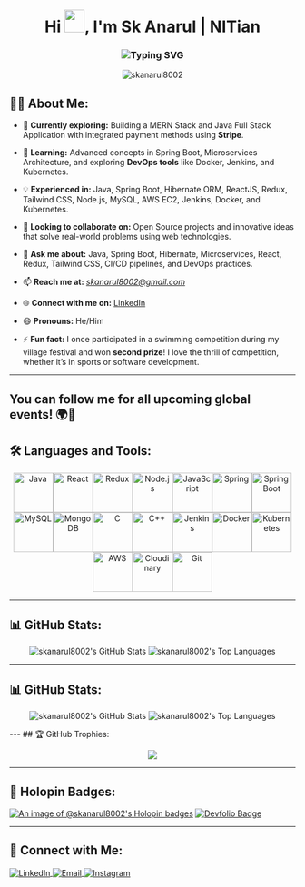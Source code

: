 <h1 align="center">Hi <img src="https://github.com/MartinHeinz/MartinHeinz/raw/master/wave.gif" width="35px" height="40px">, I'm Sk Anarul | NITian</h1>

<h3 align="center">
  <img src="https://readme-typing-svg.herokuapp.com?font=Fira+Code&pause=1000&color=00F7EA&center=true&vCenter=true&width=435&lines=Full+Stack+Developer;Open+Source+Contributor;Passionate+Competitive+Programmer;DevOps+Enthusiast" alt="Typing SVG" />
</h3>

<p align="center">
  <img src="https://komarev.com/ghpvc/?username=skanarul8002&label=Profile%20views&color=0e75b6&style=flat" alt="skanarul8002" />
</p>

## 🙋‍♂️ About Me:

- 🔭 **Currently exploring:** Building a MERN Stack and Java Full Stack Application with integrated payment methods using **Stripe**.

- 🚀 **Learning:** Advanced concepts in Spring Boot, Microservices Architecture, and exploring **DevOps tools** like Docker, Jenkins, and Kubernetes.

- 💡 **Experienced in:** Java, Spring Boot, Hibernate ORM, ReactJS, Redux, Tailwind CSS, Node.js, MySQL, AWS EC2, Jenkins, Docker, and Kubernetes.

- 👯 **Looking to collaborate on:** Open Source projects and innovative ideas that solve real-world problems using web technologies.

- 💬 **Ask me about:** Java, Spring Boot, Hibernate, Microservices, React, Redux, Tailwind CSS, CI/CD pipelines, and DevOps practices.

- 📫 **Reach me at:** *skanarul8002@gmail.com*
  
- 🌐 **Connect with me on:** [LinkedIn](https://www.linkedin.com/in/sheikh-anarul/)

- 😄 **Pronouns:** He/Him

- ⚡ **Fun fact:** I once participated in a swimming competition during my village festival and won **second prize**! I love the thrill of competition, whether it’s in sports or software development.
---
You can follow me for all upcoming global events! 🌍🎉
---

## 🛠️ Languages and Tools:
<p align="center" style="display: flex; flex-wrap: wrap; justify-content: center;">
  <img src="https://img.icons8.com/color/48/000000/java-coffee-cup-logo--v1.png" alt="Java" width="70" height="70"/>
  <img src="https://img.icons8.com/color/48/000000/react-native.png" alt="React" width="70" height="70"/>
  <img src="https://img.icons8.com/color/48/000000/redux.png" alt="Redux" width="70" height="70"/>
  <img src="https://img.icons8.com/color/48/000000/nodejs.png" alt="Node.js" width="70" height="70"/>
  <img src="https://img.icons8.com/color/48/000000/javascript.png" alt="JavaScript" width="70" height="70"/>
  <img src="https://img.icons8.com/color/48/000000/spring-logo.png" alt="Spring" width="70" height="70"/>
  <img src="https://img.icons8.com/color/48/000000/spring-logo.png" alt="Spring Boot" width="70" height="70"/>
  <img src="https://img.icons8.com/color/48/000000/mysql-logo.png" alt="MySQL" width="70" height="70"/>
  <img src="https://img.icons8.com/color/48/000000/mongodb.png" alt="MongoDB" width="70" height="70"/>
  <img src="https://img.icons8.com/color/48/000000/c-programming.png" alt="C" width="70" height="70"/>
  <img src="https://img.icons8.com/color/48/000000/c-plus-plus-logo.png" alt="C++" width="70" height="70"/>
  <img src="https://img.icons8.com/color/48/000000/jenkins.png" alt="Jenkins" width="70" height="70"/>
  <img src="https://img.icons8.com/color/48/000000/docker.png" alt="Docker" width="70" height="70"/>
  <img src="https://img.icons8.com/color/48/000000/kubernetes.png" alt="Kubernetes" width="70" height="70"/>
  <img src="https://img.icons8.com/color/48/000000/amazon-web-services.png" alt="AWS" width="70" height="70"/>
  <img src="https://res.cloudinary.com/demo/image/upload/cloudinary_icon.png" alt="Cloudinary" width="70" height="70"/>
  <img src="https://img.icons8.com/color/48/000000/git.png" alt="Git" width="70" height="70"/>
</p>

---

## 📊 GitHub Stats:
<p align="center">
  <img src="https://github-readme-stats.vercel.app/api?username=skanarul8002&show_icons=true&theme=radical" alt="skanarul8002's GitHub Stats" />
  <img src="https://github-readme-stats.vercel.app/api/top-langs/?username=skanarul8002&layout=compact&theme=radical" alt="skanarul8002's Top Languages" />
</p>

---
## 📊 GitHub Stats:
<p align="center">
  <img src="https://github-readme-stats.vercel.app/api?username=skanarul8002&show_icons=true&theme=radical" alt="skanarul8002's GitHub Stats" />
  <img src="https://github-readme-stats.vercel.app/api/top-langs/?username=skanarul8002&layout=compact&theme=radical" alt="skanarul8002's Top Languages" />
</p>
---
## 🏆 GitHub Trophies:
<p align="center">
  <img src="https://github.com/ryo-ma/github-profile-trophy" />
</p>

---

## 🏅 Holopin Badges:
[![An image of @skanarul8002's Holopin badges](https://holopin.me/skanarul8002)](https://holopin.io/@skanarul8002)
[![Devfolio Badge](https://pbs.twimg.com/card_img/1842312063433195520/GBoOzfmd?format=jpg&name=small)](https://devfolio.co/frontend)
 


---

## 🤝 Connect with Me:
<p align="left">
  <a href="https://linkedin.com/in/sheikh-anarul" target="blank">
    <img align="center" src="https://img.icons8.com/color/48/000000/linkedin.png" alt="LinkedIn"/>
  </a>
  <a href="mailto:skanarul8002@gmail.com" target="blank">
    <img align="center" src="https://img.icons8.com/color/48/000000/gmail.png" alt="Email"/>
  </a>
  <a href="https://www.instagram.com/sk_anarul_8002/" target="_blank">
    <img align="center" src="https://img.icons8.com/color/48/000000/instagram-new.png" alt="Instagram"/>
</a>

</p>
